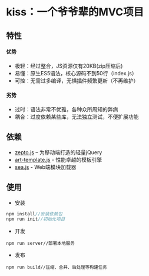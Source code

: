 # kiss：一个爷爷辈的MVC项目

## 特性
#### 优势
- 极轻：经过整合，JS资源仅有20KB(zip压缩后)
- 易懂：原生ES5语法，核心源码不到50行（index.js）
- 可控：无需过多编译，无惧插件频繁更新（不再维护）

#### 劣势
- 过时：语法非常不优雅，各种众所周知的弊病
- 耦合：过度依赖某些库，无法独立测试，不便扩展功能

## 依赖
- [zepto.js](https://github.com/aui/art-template) – 为移动端打造的轻量jQuery
- [art-template.js](https://github.com/aui/art-template) - 性能卓越的模板引擎
- [sea.js](https://github.com/seajs/seajs) - Web端模块加载器

## 使用
- 安装
```javascript
npm install//安装依赖包
npm run init//初始化项目
```

- 开发
```
npm run server//部署本地服务
```

- 发布
```
npm run build//压缩、合并、后处理等构建任务
```
